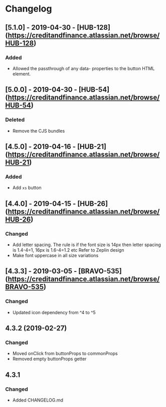 # Changelog

## [5.1.0] - 2019-04-30 - [HUB-128] (https://creditandfinance.atlassian.net/browse/HUB-128)

### Added

- Allowed the passthrough of any data- properties to the button HTML element.

## [5.0.0] - 2019-04-30 - [HUB-54] (https://creditandfinance.atlassian.net/browse/HUB-54)
 
### Deleted
- Remove the CJS bundles

## [4.5.0] - 2019-04-16 - [HUB-21] (https://creditandfinance.atlassian.net/browse/HUB-21)
 
### Added

- Add `xs` button

## [4.4.0] - 2019-04-15 - [HUB-26] (https://creditandfinance.atlassian.net/browse/HUB-26)
 
### Changed

- Add letter spacing. The rule is if the font size is 14px then letter spacing is 1.4-4=1, 16px is 1.6-4=1.2 etc Refer to Zeplin design
- Make font uppercase in all size variations

## [4.3.3] - 2019-03-05 - [BRAVO-535] (https://creditandfinance.atlassian.net/browse/BRAVO-535)
 
### Changed
- Updated icon dependency from ^4 to ^5

## 4.3.2 (2019-02-27)

### Changed

- Moved onClick from buttonProps to commonProps
- Removed empty buttonProps getter

## 4.3.1

### Changed

- Added CHANGELOG.md
